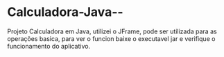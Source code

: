 # Calculadora-Java--

Projeto Calculadora em Java, utilizei o JFrame,  pode ser utilizada para as operações basica,  para ver o funcion baixe o executavel jar e verifique o funcionamento do aplicativo.
